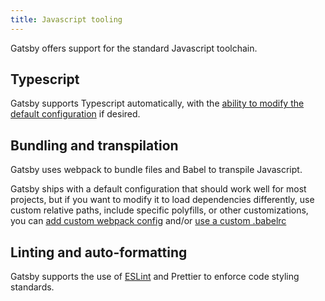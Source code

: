 ```yaml
---
title: Javascript tooling
---
```


Gatsby offers support for the standard Javascript toolchain.

## Typescript

Gatsby supports Typescript automatically, with the [ability to modify the default configuration](gatsby-plugin-typescript/) if desired.

## Bundling and transpilation

Gatsby uses webpack to bundle files and Babel to transpile Javascript.

Gatsby ships with a default configuration that should work well for most projects, but if you want to modify it to load dependencies differently, use custom relative paths, include specific polyfills, or other customizations, you can [add custom webpack config](/docs/how-to/custom-configuration/add-custom-webpack-config/) and/or [use a custom .babelrc](/docs/how-to/custom-configuration/babel/)

## Linting and auto-formatting

Gatsby supports the use of [ESLint](https://www.gatsbyjs.com/docs/how-to/custom-configuration/eslint/) and Prettier to enforce code styling standards.
